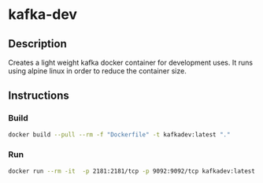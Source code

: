 # kafka-dev

## Description

Creates a light weight kafka docker container for development uses. It runs using alpine linux in order to reduce the container size.

## Instructions

### Build

```bash
docker build --pull --rm -f "Dockerfile" -t kafkadev:latest "."
```

### Run

```bash
docker run --rm -it  -p 2181:2181/tcp -p 9092:9092/tcp kafkadev:latest
```
